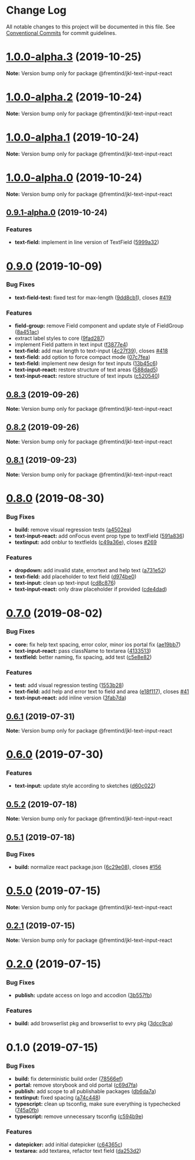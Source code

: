 # Change Log

All notable changes to this project will be documented in this file.
See [Conventional Commits](https://conventionalcommits.org) for commit guidelines.

# [1.0.0-alpha.3](https://github.com/fremtind/jokul/compare/@fremtind/jkl-text-input-react@1.0.0-alpha.2...@fremtind/jkl-text-input-react@1.0.0-alpha.3) (2019-10-25)

**Note:** Version bump only for package @fremtind/jkl-text-input-react





# [1.0.0-alpha.2](https://github.com/fremtind/jokul/compare/@fremtind/jkl-text-input-react@1.0.0-alpha.1...@fremtind/jkl-text-input-react@1.0.0-alpha.2) (2019-10-24)

**Note:** Version bump only for package @fremtind/jkl-text-input-react





# [1.0.0-alpha.1](https://github.com/fremtind/jokul/compare/@fremtind/jkl-text-input-react@1.0.0-alpha.0...@fremtind/jkl-text-input-react@1.0.0-alpha.1) (2019-10-24)

**Note:** Version bump only for package @fremtind/jkl-text-input-react





# [1.0.0-alpha.0](https://github.com/fremtind/jokul/compare/@fremtind/jkl-text-input-react@0.9.1-alpha.0...@fremtind/jkl-text-input-react@1.0.0-alpha.0) (2019-10-24)

**Note:** Version bump only for package @fremtind/jkl-text-input-react





## [0.9.1-alpha.0](https://github.com/fremtind/jokul/compare/@fremtind/jkl-text-input-react@0.9.0...@fremtind/jkl-text-input-react@0.9.1-alpha.0) (2019-10-24)


### Features

* **text-field:** implement in line version of TextField ([5999a32](https://github.com/fremtind/jokul/commit/5999a32))





# [0.9.0](https://github.com/fremtind/jokul/compare/@fremtind/jkl-text-input-react@0.8.3...@fremtind/jkl-text-input-react@0.9.0) (2019-10-09)


### Bug Fixes

* **text-field-test:** fixed test for max-length ([9dd8cb1](https://github.com/fremtind/jokul/commit/9dd8cb1)), closes [#419](https://github.com/fremtind/jokul/issues/419)


### Features

* **field-group:** remove Field component and update style of FieldGroup ([8a451ac](https://github.com/fremtind/jokul/commit/8a451ac))
* extract label styles to core ([9fad287](https://github.com/fremtind/jokul/commit/9fad287))
* implement Field pattern in text input ([f3877e4](https://github.com/fremtind/jokul/commit/f3877e4))
* **text-field:** add max length to text-input ([4c27f39](https://github.com/fremtind/jokul/commit/4c27f39)), closes [#418](https://github.com/fremtind/jokul/issues/418)
* **text-field:** add option to force compact mode ([07c7fea](https://github.com/fremtind/jokul/commit/07c7fea))
* **text-field:** implement new design for text inputs ([13b45c6](https://github.com/fremtind/jokul/commit/13b45c6))
* **text-input-react:** restore structure of text areas ([588dad5](https://github.com/fremtind/jokul/commit/588dad5))
* **text-input-react:** restore structure of text inputs ([c520540](https://github.com/fremtind/jokul/commit/c520540))





## [0.8.3](https://github.com/fremtind/jokul/compare/@fremtind/jkl-text-input-react@0.8.2...@fremtind/jkl-text-input-react@0.8.3) (2019-09-26)

**Note:** Version bump only for package @fremtind/jkl-text-input-react





## [0.8.2](https://github.com/fremtind/jokul/compare/@fremtind/jkl-text-input-react@0.8.1...@fremtind/jkl-text-input-react@0.8.2) (2019-09-26)

**Note:** Version bump only for package @fremtind/jkl-text-input-react





## [0.8.1](https://github.com/fremtind/jokul/compare/@fremtind/jkl-text-input-react@0.8.0...@fremtind/jkl-text-input-react@0.8.1) (2019-09-23)

**Note:** Version bump only for package @fremtind/jkl-text-input-react





# [0.8.0](https://github.com/fremtind/jokul/compare/@fremtind/jkl-text-input-react@0.7.0...@fremtind/jkl-text-input-react@0.8.0) (2019-08-30)


### Bug Fixes

* **build:** remove visual regression tests ([a4502ea](https://github.com/fremtind/jokul/commit/a4502ea))
* **text-input-react:** add onFocus event prop type to textField ([591a836](https://github.com/fremtind/jokul/commit/591a836))
* **textinput:** add onblur to textfields ([c49a36e](https://github.com/fremtind/jokul/commit/c49a36e)), closes [#269](https://github.com/fremtind/jokul/issues/269)


### Features

* **dropdown:** add invalid state, errortext and help text ([a731e52](https://github.com/fremtind/jokul/commit/a731e52))
* **text-field:** add placeholder to text field ([d974be0](https://github.com/fremtind/jokul/commit/d974be0))
* **text-input:** clean up text-input ([cd8c876](https://github.com/fremtind/jokul/commit/cd8c876))
* **text-input-react:** only draw placeholder if provided ([cde4dad](https://github.com/fremtind/jokul/commit/cde4dad))





# [0.7.0](https://github.com/fremtind/jokul/compare/@fremtind/jkl-text-input-react@0.6.1...@fremtind/jkl-text-input-react@0.7.0) (2019-08-02)


### Bug Fixes

* **core:** fix help text spacing, error color, minor ios portal fix ([ae19bb7](https://github.com/fremtind/jokul/commit/ae19bb7))
* **text-input-react:** pass className to textarea ([4133513](https://github.com/fremtind/jokul/commit/4133513))
* **textfield:** better naming, fix spacing, add test ([c5e8e82](https://github.com/fremtind/jokul/commit/c5e8e82))


### Features

* **test:** add visual regression testing ([1553b28](https://github.com/fremtind/jokul/commit/1553b28))
* **text-field:** add help and error text to field and area ([e18f117](https://github.com/fremtind/jokul/commit/e18f117)), closes [#41](https://github.com/fremtind/jokul/issues/41)
* **text-input-react:** add inline version ([3fab7da](https://github.com/fremtind/jokul/commit/3fab7da))





## [0.6.1](https://github.com/fremtind/jokul/compare/@fremtind/jkl-text-input-react@0.6.0...@fremtind/jkl-text-input-react@0.6.1) (2019-07-31)

**Note:** Version bump only for package @fremtind/jkl-text-input-react





# [0.6.0](https://github.com/fremtind/jokul/compare/@fremtind/jkl-text-input-react@0.5.2...@fremtind/jkl-text-input-react@0.6.0) (2019-07-30)


### Features

* **text-input:** update style according to sketches ([d60c022](https://github.com/fremtind/jokul/commit/d60c022))





## [0.5.2](https://github.com/fremtind/jokul/compare/@fremtind/jkl-text-input-react@0.5.1...@fremtind/jkl-text-input-react@0.5.2) (2019-07-18)

**Note:** Version bump only for package @fremtind/jkl-text-input-react





## [0.5.1](https://github.com/fremtind/jokul/compare/@fremtind/jkl-text-input-react@0.5.0...@fremtind/jkl-text-input-react@0.5.1) (2019-07-18)


### Bug Fixes

* **build:** normalize react package.json ([6c29e08](https://github.com/fremtind/jokul/commit/6c29e08)), closes [#156](https://github.com/fremtind/jokul/issues/156)





# [0.5.0](https://github.com/fremtind/jokul/compare/@fremtind/jkl-text-input-react@0.2.1...@fremtind/jkl-text-input-react@0.5.0) (2019-07-15)

**Note:** Version bump only for package @fremtind/jkl-text-input-react





## [0.2.1](https://github.com/fremtind/jokul/compare/@fremtind/jkl-text-input-react@0.2.0...@fremtind/jkl-text-input-react@0.2.1) (2019-07-15)

**Note:** Version bump only for package @fremtind/jkl-text-input-react





# [0.2.0](https://github.com/fremtind/jokul/compare/@fremtind/jkl-text-input-react@0.1.0...@fremtind/jkl-text-input-react@0.2.0) (2019-07-15)

### Bug Fixes

-   **publish:** update access on logo and accodion ([3b557fb](https://github.com/fremtind/jokul/commit/3b557fb))

### Features

-   **build:** add browserlist pkg and browserlist to evry pkg ([3dcc9ca](https://github.com/fremtind/jokul/commit/3dcc9ca))

# 0.1.0 (2019-07-15)

### Bug Fixes

-   **build:** fix deterministic build order ([78566ef](https://github.com/fremtind/jokul/commit/78566ef))
-   **portal:** remove storybook and old portal ([c69d7fa](https://github.com/fremtind/jokul/commit/c69d7fa))
-   **publish:** add scope to all publishable packages ([db6da7a](https://github.com/fremtind/jokul/commit/db6da7a))
-   **textinput:** fixed spacing ([a74c448](https://github.com/fremtind/jokul/commit/a74c448))
-   **typescript:** clean up tsconfig, make sure everything is typechecked ([745a0fb](https://github.com/fremtind/jokul/commit/745a0fb))
-   **typescript:** remove unnecessary tsconfig ([c594b9e](https://github.com/fremtind/jokul/commit/c594b9e))

### Features

-   **datepicker:** add initial datepicker ([c64365c](https://github.com/fremtind/jokul/commit/c64365c))
-   **textarea:** add textarea, refactor text field ([da253d2](https://github.com/fremtind/jokul/commit/da253d2))
